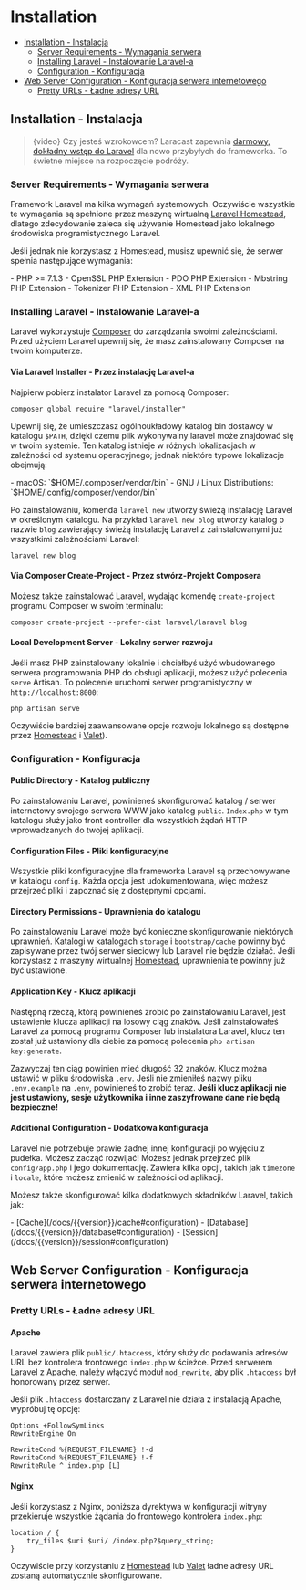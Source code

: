 # Installation

- [Installation - Instalacja](#installation)
    - [Server Requirements - Wymagania serwera](#server-requirements)
    - [Installing Laravel - Instalowanie Laravel-a](#installing-laravel)
    - [Configuration - Konfiguracja](#configuration)
- [Web Server Configuration - Konfiguracja serwera internetowego](#web-server-configuration)
    - [Pretty URLs - Ładne adresy URL](#pretty-urls)

<a name="installation"></a>
## Installation - Instalacja

> {video} Czy jesteś wzrokowcem? Laracast zapewnia [darmowy, dokładny wstęp do Laravel](http://laravelfromscratch.com) dla nowo przybyłych do frameworka. To świetne miejsce na rozpoczęcie podróży.

<a name="server-requirements"></a>
### Server Requirements - Wymagania serwera

Framework Laravel ma kilka wymagań systemowych. Oczywiście wszystkie te wymagania są spełnione przez maszynę wirtualną [Laravel Homestead](/docs/{{version}}/homestead), dlatego zdecydowanie zaleca się używanie Homestead jako lokalnego środowiska programistycznego Laravel.

Jeśli jednak nie korzystasz z Homestead, musisz upewnić się, że serwer spełnia następujące wymagania:

<div class="content-list" markdown="1">
- PHP >= 7.1.3
- OpenSSL PHP Extension
- PDO PHP Extension
- Mbstring PHP Extension
- Tokenizer PHP Extension
- XML PHP Extension
</div>

<a name="installing-laravel"></a>
### Installing Laravel - Instalowanie Laravel-a

Laravel wykorzystuje [Composer](https://getcomposer.org) do zarządzania swoimi zależnościami. Przed użyciem Laravel upewnij się, że masz zainstalowany Composer na twoim komputerze.

#### Via Laravel Installer - Przez instalację Laravel-a

Najpierw pobierz instalator Laravel za pomocą Composer:

    composer global require "laravel/installer"

Upewnij się, że umieszczasz ogólnoukładowy katalog bin dostawcy w katalogu `$PATH`, dzięki czemu plik wykonywalny laravel może znajdować się w twoim systemie. Ten katalog istnieje w różnych lokalizacjach w zależności od systemu operacyjnego; jednak niektóre typowe lokalizacje obejmują:

<div class="content-list" markdown="1">
- macOS: `$HOME/.composer/vendor/bin`
- GNU / Linux Distributions: `$HOME/.config/composer/vendor/bin`
</div>

Po zainstalowaniu, komenda `laravel new` utworzy świeżą instalację Laravel w określonym katalogu. Na przykład `laravel new blog` utworzy katalog o nazwie `blog` zawierający świeżą instalację Laravel z zainstalowanymi już wszystkimi zależnościami Laravel:

    laravel new blog

#### Via Composer Create-Project - Przez stwórz-Projekt Composera

Możesz także zainstalować Laravel, wydając komendę `create-project` programu Composer w swoim terminalu:

    composer create-project --prefer-dist laravel/laravel blog

#### Local Development Server - Lokalny serwer rozwoju

Jeśli masz PHP zainstalowany lokalnie i chciałbyś użyć wbudowanego serwera programowania PHP do obsługi aplikacji, możesz użyć polecenia `serve` Artisan. To polecenie uruchomi serwer programistyczny w `http://localhost:8000`:

    php artisan serve

Oczywiście bardziej zaawansowane opcje rozwoju lokalnego są dostępne przez [Homestead](/docs/{{version}}/homestead) i [Valet](/docs/{{version}}/valet)).

<a name="configuration"></a>
### Configuration - Konfiguracja

#### Public Directory - Katalog publiczny

Po zainstalowaniu Laravel, powinieneś skonfigurować katalog / serwer internetowy swojego serwera WWW jako katalog `public`. `Index.php` w tym katalogu służy jako front controller dla wszystkich żądań HTTP wprowadzanych do twojej aplikacji.

#### Configuration Files - Pliki konfiguracyjne

Wszystkie pliki konfiguracyjne dla frameworka Laravel są przechowywane w katalogu `config`. Każda opcja jest udokumentowana, więc możesz przejrzeć pliki i zapoznać się z dostępnymi opcjami.

#### Directory Permissions - Uprawnienia do katalogu

Po zainstalowaniu Laravel może być konieczne skonfigurowanie niektórych uprawnień. Katalogi w katalogach `storage` i `bootstrap/cache` powinny być zapisywane przez twój serwer sieciowy lub Laravel nie będzie działać. Jeśli korzystasz z maszyny wirtualnej [Homestead](/docs/{{version}}/homestead), uprawnienia te powinny już być ustawione.

#### Application Key - Klucz aplikacji

Następną rzeczą, którą powinieneś zrobić po zainstalowaniu Laravel, jest ustawienie klucza aplikacji na losowy ciąg znaków. Jeśli zainstalowałeś Laravel za pomocą programu Composer lub instalatora Laravel, klucz ten został już ustawiony dla ciebie za pomocą polecenia `php artisan key:generate`.

Zazwyczaj ten ciąg powinien mieć długość 32 znaków. Klucz można ustawić w pliku środowiska `.env`. Jeśli nie zmieniłeś nazwy pliku `.env.example` na `.env`, powinieneś to zrobić teraz. **Jeśli klucz aplikacji nie jest ustawiony, sesje użytkownika i inne zaszyfrowane dane nie będą bezpieczne!**

#### Additional Configuration - Dodatkowa konfiguracja

Laravel nie potrzebuje prawie żadnej innej konfiguracji po wyjęciu z pudełka. Możesz zacząć rozwijać! Możesz jednak przejrzeć plik `config/app.php` i jego dokumentację. Zawiera kilka opcji, takich jak `timezone` i `locale`, które możesz zmienić w zależności od aplikacji.

Możesz także skonfigurować kilka dodatkowych składników Laravel, takich jak:

<div class="content-list" markdown="1">
- [Cache](/docs/{{version}}/cache#configuration)
- [Database](/docs/{{version}}/database#configuration)
- [Session](/docs/{{version}}/session#configuration)
</div>

<a name="web-server-configuration"></a>
## Web Server Configuration - Konfiguracja serwera internetowego

<a name="pretty-urls"></a>
### Pretty URLs - Ładne adresy URL

#### Apache

Laravel zawiera plik `public/.htaccess`, który służy do podawania adresów URL bez kontrolera frontowego `index.php` w ścieżce. Przed serwerem Laravel z Apache, należy włączyć moduł `mod_rewrite`, aby plik `.htaccess` był honorowany przez serwer.

Jeśli plik `.htaccess` dostarczany z Laravel nie działa z instalacją Apache, wypróbuj tę opcję:

    Options +FollowSymLinks
    RewriteEngine On

    RewriteCond %{REQUEST_FILENAME} !-d
    RewriteCond %{REQUEST_FILENAME} !-f
    RewriteRule ^ index.php [L]

#### Nginx

Jeśli korzystasz z Nginx, poniższa dyrektywa w konfiguracji witryny przekieruje wszystkie żądania do frontowego kontrolera `index.php`:

    location / {
        try_files $uri $uri/ /index.php?$query_string;
    }

Oczywiście przy korzystaniu z [Homestead](/docs/{{version}}/homestead) lub [Valet](/docs/{{version}}/valet) ładne adresy URL zostaną automatycznie skonfigurowane.
